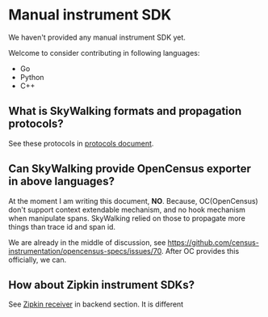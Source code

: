 # Manual instrument SDK
We haven't provided any manual instrument SDK yet. 

Welcome to consider contributing in following languages:
- Go
- Python
- C++

## What is SkyWalking formats and propagation protocols?
See these protocols in [protocols document](../protocols/README.md).

## Can SkyWalking provide OpenCensus exporter in above languages?
At the moment I am writing this document, **NO**. Because, OC(OpenCensus) don't support context extendable 
mechanism, and no hook mechanism when manipulate spans. SkyWalking relied on those to propagate more things
than trace id and span id.

We are already in the middle of discussion, see https://github.com/census-instrumentation/opencensus-specs/issues/70.
After OC provides this officially, we can.

## How about Zipkin instrument SDKs?
See [Zipkin receiver](trace-receiver.md) in backend section. It is different